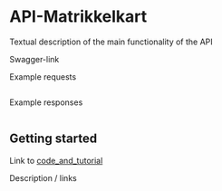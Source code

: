 # API-Matrikkelkart

Textual description of the main functionality of the API

Swagger-link



Example requests

```

```



Example responses

```

```



## Getting started

Link to [code_and_tutorial]() 

Description / links
